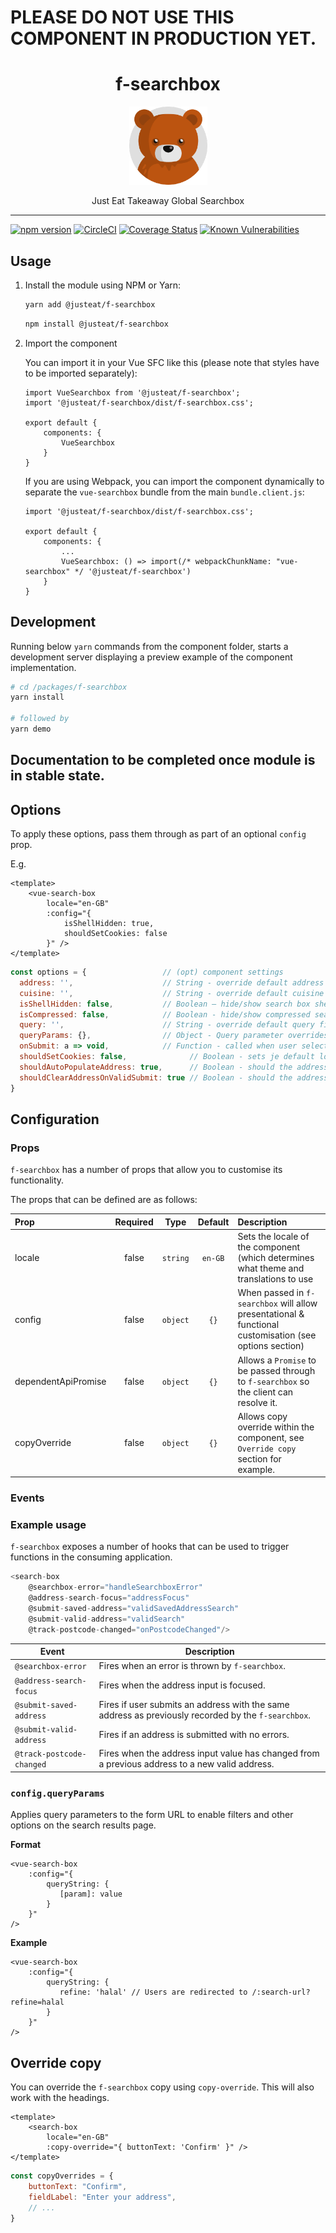 # PLEASE DO NOT USE THIS COMPONENT IN PRODUCTION YET.

<div align="center">
  <h1>f-searchbox</h1>

  <img width="125" alt="Fozzie Bear" src="../../bear.png" />

  <p>Just Eat Takeaway Global Searchbox</p>
</div>

---

[![npm version](https://badge.fury.io/js/%40justeat%2Ff-searchbox.svg)](https://badge.fury.io/js/%40justeat%2Ff-searchbox)
[![CircleCI](https://circleci.com/gh/justeat/fozzie-components.svg?style=svg)](https://circleci.com/gh/justeat/workflows/fozzie-components)
[![Coverage Status](https://coveralls.io/repos/github/justeat/f-searchbox/badge.svg)](https://coveralls.io/github/justeat/f-searchbox)
[![Known Vulnerabilities](https://snyk.io/test/github/justeat/f-searchbox/badge.svg?targetFile=package.json)](https://snyk.io/test/github/justeat/f-searchbox?targetFile=package.json)


## Usage

1.  Install the module using NPM or Yarn:

    ```bash
    yarn add @justeat/f-searchbox
    ```

    ```bash
    npm install @justeat/f-searchbox
    ```

2.  Import the component

    You can import it in your Vue SFC like this (please note that styles have to be imported separately):

    ```
    import VueSearchbox from '@justeat/f-searchbox';
    import '@justeat/f-searchbox/dist/f-searchbox.css';

    export default {
        components: {
            VueSearchbox
        }
    }
    ```

    If you are using Webpack, you can import the component dynamically to separate the `vue-searchbox` bundle from the main `bundle.client.js`:

    ```
    import '@justeat/f-searchbox/dist/f-searchbox.css';

    export default {
        components: {
            ...
            VueSearchbox: () => import(/* webpackChunkName: "vue-searchbox" */ '@justeat/f-searchbox')
        }
    }

    ```

## Development

Running below `yarn` commands from the component folder, starts a development
server displaying a preview example of the component implementation.

```bash
# cd /packages/f-searchbox
yarn install

# followed by
yarn demo
```

## Documentation to be completed once module is in stable state.

## Options

To apply these options, pass them through as part of an optional `config` prop.

E.g.

```vue
<template>
    <vue-search-box
        locale="en-GB"
        :config="{
            isShellHidden: true,
            shouldSetCookies: false
        }" />
</template>
```

```js
const options = {                 // (opt) component settings
  address: '',                    // String - override default address field value
  cuisine: '',                    // String - override default cuisine field value
  isShellHidden: false,           // Boolean – hide/show search box shell
  isCompressed: false,            // Boolean - hide/show compressed searchbox
  query: '',                      // String - override default query field value
  queryParams: {},                // Object - Query parameter overrides as key value pairs
  onSubmit: a => void,            // Function - called when user selects a valid address, prevents f-searchbox from generating and submitting a custom post request and instead allows the consuming app to handle its own custom submit.
  shouldSetCookies: false,              // Boolean - sets je default location cookies
  shouldAutoPopulateAddress: true,      // Boolean - should the address value be auto-populated?
  shouldClearAddressOnValidSubmit: true // Boolean - should the address be cleared when a valid form is submitted?
}
```

## Configuration

### Props

`f-searchbox` has a number of props that allow you to customise its functionality.

The props that can be defined are as follows:

| Prop                      | Required       | Type          | Default | Description |
| :---                      |     :---:      |     :---:     |  :---:  | :---        |
| locale                    | false          | `string`      | `en-GB` | Sets the locale of the component (which determines what theme and translations to use |
| config                    | false          | `object`      | `{}`    | When passed in `f-searchbox` will allow presentational & functional customisation (see options section) |
| dependentApiPromise       | false          | `object`      | `{}`    | Allows a `Promise` to be passed through to `f-searchbox` so the client can resolve it. |
| copyOverride              | false          | `object`      | `{}`    | Allows copy override within the component, see `Override copy` section for example. |


### Events

### Example usage

`f-searchbox` exposes a number of hooks that can be used to trigger functions in the consuming application.

```js
<search-box
    @searchbox-error="handleSearchboxError"
    @address-search-focus="addressFocus"
    @submit-saved-address="validSavedAddressSearch"
    @submit-valid-address="validSearch"
    @track-postcode-changed="onPostcodeChanged"/>
```

| Event | Description |
| ----- | ----------- |
| `@searchbox-error` | Fires when an error is thrown by `f-searchbox`. |
| `@address-search-focus` | Fires when the address input is focused. |
| `@submit-saved-address` | Fires if user submits an address with the same address as previously recorded by the `f-searchbox`. |
| `@submit-valid-address` | Fires if an address is submitted with no errors. |
| `@track-postcode-changed` | Fires when the address input value has changed from a previous address to a new valid address. |


### `config.queryParams`

Applies query parameters to the form URL to enable filters and other options on the search results page.

**Format**

```vue
<vue-search-box
    :config="{
        queryString: {
           [param]: value
        }
    }"
/>
```

**Example**


```vue
<vue-search-box
    :config="{
        queryString: {
           refine: 'halal' // Users are redirected to /:search-url?refine=halal
        }
    }"
/>
```

## Override copy

You can override the `f-searchbox` copy using `copy-override`.
This will also work with the headings.

```vue
<template>
    <search-box
        locale="en-GB"
        :copy-override="{ buttonText: 'Confirm' }" />
</template>
```

```js
const copyOverrides = {
    buttonText: "Confirm",
    fieldLabel: "Enter your address",
    // ...
}
```
